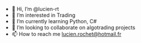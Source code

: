 - 👋 Hi, I’m @lucien-rt
- 👀 I’m interested in Trading
- 🌱 I’m currently learning Python, C#
- 💞️ I’m looking to collaborate on algotrading projects
- 📫 How to reach me lucien.rochet@hotmail.fr

<!---
lucien-rt/lucien-rt is a ✨ special ✨ repository because its `README.md` (this file) appears on your GitHub profile.
You can click the Preview link to take a look at your changes.
--->
